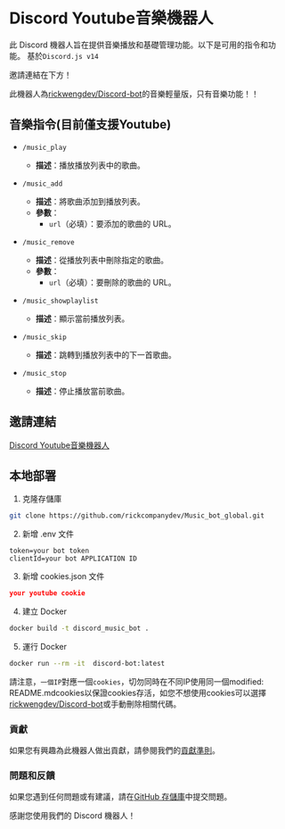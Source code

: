 # Discord Youtube音樂機器人

此 Discord 機器人旨在提供音樂播放和基礎管理功能。以下是可用的指令和功能。
基於`Discord.js v14`

邀請連結在下方！

此機器人為[rickwengdev/Discord-bot](https://github.com/rickwengdev/Discord-bot)的音樂輕量版，只有音樂功能！！

## 音樂指令(目前僅支援Youtube)

- `/music_play`
  - **描述**：播放播放列表中的歌曲。

- `/music_add`
  - **描述**：將歌曲添加到播放列表。
  - **參數**：
    - `url`（必填）：要添加的歌曲的 URL。

- `/music_remove`
  - **描述**：從播放列表中刪除指定的歌曲。
  - **參數**：
    - `url`（必填）：要刪除的歌曲的 URL。

- `/music_showplaylist`
  - **描述**：顯示當前播放列表。

- `/music_skip`
  - **描述**：跳轉到播放列表中的下一首歌曲。

- `/music_stop`
  - **描述**：停止播放當前歌曲。

## 邀請連結

[Discord Youtube音樂機器人](https://discord.com/oauth2/authorize?client_id=1270576259231121499&permissions=274881060352&integration_type=0&scope=bot)

## 本地部署

1. 克隆存儲庫

  ```bash
  git clone https://github.com/rickcompanydev/Music_bot_global.git
  ```
2. 新增 .env 文件

  ```.env
  token=your bot token
  clientId=your bot APPLICATION ID
  ```
3. 新增 cookies.json 文件

  ```cookies.json
  your youtube cookie
  ```
4. 建立 Docker

  ```bash
  docker build -t discord_music_bot .
  ```
5. 運行 Docker
  
  ```bash
  docker run --rm -it  discord-bot:latest
  ```

請注意，`一個IP`對應一個`cookies`，切勿同時在不同IP使用同一個modified:   README.mdcookies以保證cookies存活，如您不想使用cookies可以選擇[rickwengdev/Discord-bot](https://github.com/rickwengdev/Discord-bot)或手動刪除相關代碼。

### 貢獻

如果您有興趣為此機器人做出貢獻，請參閱我們的[貢獻準則](https://github.com/rickcompanydev/Music_bot_global/blob/master/CONTRIBUTING.md)。

### 問題和反饋

如果您遇到任何問題或有建議，請在[GitHub 存儲庫](https://github.com/rickcompanydev/Music_bot_global)中提交問題。

感謝您使用我們的 Discord 機器人！